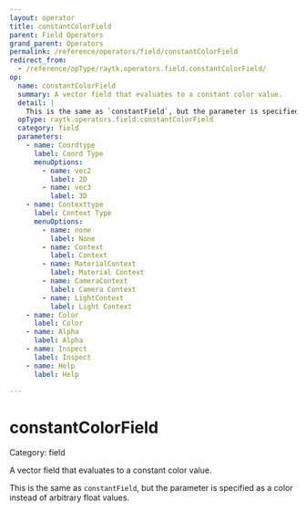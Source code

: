 ```yaml
---
layout: operator
title: constantColorField
parent: Field Operators
grand_parent: Operators
permalink: /reference/operators/field/constantColorField
redirect_from:
  - /reference/opType/raytk.operators.field.constantColorField/
op:
  name: constantColorField
  summary: A vector field that evaluates to a constant color value.
  detail: |
    This is the same as `constantField`, but the parameter is specified as a color instead of arbitrary float values.
  opType: raytk.operators.field.constantColorField
  category: field
  parameters:
    - name: Coordtype
      label: Coord Type
      menuOptions:
        - name: vec2
          label: 2D
        - name: vec3
          label: 3D
    - name: Contexttype
      label: Context Type
      menuOptions:
        - name: none
          label: None
        - name: Context
          label: Context
        - name: MaterialContext
          label: Material Context
        - name: CameraContext
          label: Camera Context
        - name: LightContext
          label: Light Context
    - name: Color
      label: Color
    - name: Alpha
      label: Alpha
    - name: Inspect
      label: Inspect
    - name: Help
      label: Help

---
```


# constantColorField

Category: field



A vector field that evaluates to a constant color value.

This is the same as `constantField`, but the parameter is specified as a color instead of arbitrary float values.